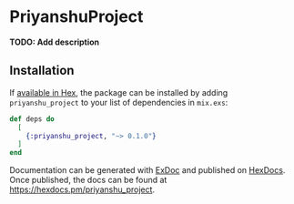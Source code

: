 # PriyanshuProject

**TODO: Add description**

## Installation

If [available in Hex](https://hex.pm/docs/publish), the package can be installed
by adding `priyanshu_project` to your list of dependencies in `mix.exs`:

```elixir
def deps do
  [
    {:priyanshu_project, "~> 0.1.0"}
  ]
end
```

Documentation can be generated with [ExDoc](https://github.com/elixir-lang/ex_doc)
and published on [HexDocs](https://hexdocs.pm). Once published, the docs can
be found at <https://hexdocs.pm/priyanshu_project>.

